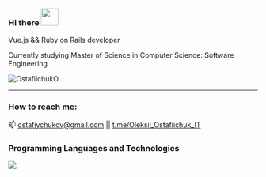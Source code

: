 ### Hi there <img src="https://raw.githubusercontent.com/MartinHeinz/MartinHeinz/master/wave.gif" width="35px" />
Vue.js && Ruby on Rails developer 

Currently studying Master of Science in Computer Science: Software Engineering
<p align="left"> <img src="https://komarev.com/ghpvc/?username=OstafiichukO&label=Profile%20views&color=0e75b6&style=flat" alt="OstafiichukO" /> </p>
<hr>

### How to reach me: 
📫 ostafiychukov@gmail.com || [t.me/Oleksii_Ostafiichuk_IT](https://t.me/Oleksii_Ostafiichuk)

### Programming Languages and Technologies
<p align="left">
    <a href="https://skillicons.dev">
        <img src="https://skillicons.dev/icons?i=html,css,sass,js,react,vue,ruby,rails,nodejs,mongodb,postgresql,git,github,vscode" />
    </a>
</p>
<!--
### GitHub Stats
<a href="https://github.com/anuraghazra/github-readme-stats">
  <img align="center" src="https://github-readme-stats.vercel.app/api/top-langs/?username=OstafiichukO&langs_count=5&theme=radical" />
</a>
-->
